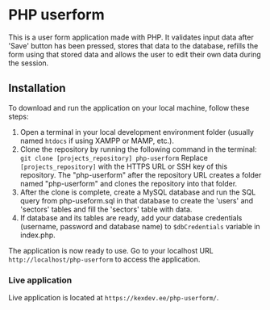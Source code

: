 # PHP userform

This is a user form application made with PHP. It validates input data after 'Save' button has been pressed, stores that data to the database, refills the form using that stored data and allows the user to edit their own data during the session.

## Installation

To download and run the application on your local machine, follow these steps:

1. Open a terminal in your local development environment folder (usually named `htdocs` if using XAMPP or MAMP, etc.).
2. Clone the repository by running the following command in the terminal: 
`git clone [projects_repository] php-userform`
Replace `[projects_repository]` with the HTTPS URL or SSH key of this repository. The "php-userform" after the repository URL creates a folder named "php-userform" and clones the repository into that folder.
3. After the clone is complete, create a MySQL database and run the SQL query from php-useform.sql in that database to create the 'users' and 'sectors' tables and fill the 'sectors' table with data.
4. If database and its tables are ready, add your database credentials (username, password and database name) to `$dbCredentials` variable in index.php.

The application is now ready to use. Go to your localhost URL `http://localhost/php-userform` to access the application.

### Live application

Live application is located at `https://kexdev.ee/php-userform/`. 